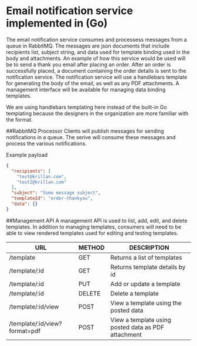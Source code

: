 # Email notification service implemented in (Go)
The email notification service consumes and processess messages from a queue in RabbitMQ.  The messages are json documents that include recipients list, subject string, and data used for template binding used in the body and attachments. An example of how this service would be used will be to send a thank you email after placing an order.  After an order is successfully placed, a document containing the order details is sent to the notification service. The notification service will use a handlebars template for generating the body of the email, as well as any PDF attachments.  A management interface will be available for managing data binding templates.

We are using handlebars templating here instead of the built-in Go templating because the designers in the organization are more familiar with the format.

##RabbitMQ Processor
Clients will publish messages for sending notifications in a queue.  The serive will consume these messages and process the various notifications.

Example payload
```json
{
  "recipients": [
    "test@krillan.com",
    "test2@krillan.com"
  ],
  "subject": "Some message subject",
  "templateId": "order-thankyou",
  "data": {}
}
```

##Management API
A management API is used to list, add, edit, and delete templates.  In addition to managing templates, consumers will need to be able to view rendered templates used for editing and testing templates.

| URL | METHOD | DESCRIPTION |
| --- | --- | --- |
| /template | GET | Returns a list of templates |
| /template/:id | GET | Returns template details by id |
| /template/:id | PUT | Add or update a template |
| /template/:id | DELETE | Delete a template |
| /template/:id/view | POST | View a template using the posted data |
| /template/:id/view?format=pdf | POST | View a template using posted data as PDF attachment |
